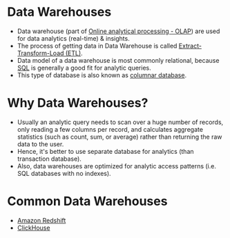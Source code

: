 # Data Warehouses
- Data warehouse (part of [Online analytical processing - OLAP](../../../HLD-System-Designs/1_Databases/OLTPvsOTAP.md)) are used for data analytics (real-time) & insights.
- The process of getting data in Data Warehouse is called [Extract-Transform-Load (ETL)](../../ETL.md).
- Data model of a data warehouse is most commonly relational, because [SQL](../../../HLD-System-Designs/1_Databases/7_SQL-Databases/Readme.md) is generally a good fit for analytic queries.
- This type of database is also known as [columnar database](https://aws.amazon.com/nosql/columnar/).

# Why Data Warehouses?
- Usually an analytic query needs to scan over a huge number of records, only reading a few columns per record, and calculates aggregate statistics (such as count, sum, or average) rather than returning the raw data to the user.
- Hence, it's better to use separate database for analytics (than transaction database).
- Also, data warehouses are optimized for analytic access patterns (i.e. SQL databases with no indexes).

# Common Data Warehouses
- [Amazon Redshift](https://github.com/Anshul619/AWS-Services/tree/main/10_BigData/DataStorage/DataWarehouses/AmazonRedshift.md)
- [ClickHouse](ClickHouse.md)
